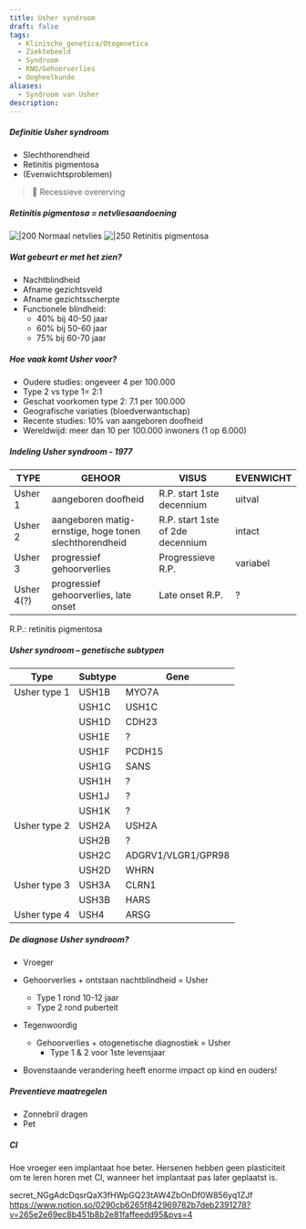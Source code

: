 ```yaml
---
title: Usher syndroom
draft: false
tags:
  - Klinische_genetica/Otogenetica
  - Ziektebeeld
  - Syndroom
  - KNO/Gehoorverlies
  - Oogheelkunde
aliases:
  - Syndroom van Usher
description:
---
```



##### Definitie Usher syndroom

- Slechthorendheid
- Retinitis pigmentosa
- (Evenwichtsproblemen)

> 🧬 Recessieve overerving


##### Retinitis pigmentosa = netvliesaandoening

![|200](https://i.imgur.com/0PsEqO8.png)
Normaal netvlies
![|250](https://i.imgur.com/MGsosJ6.png)
Retinitis pigmentosa


##### Wat gebeurt er met het zien?
- Nachtblindheid
- Afname gezichtsveld
- Afname gezichtsscherpte
- Functionele blindheid: 
	- 40% bij 40-50 jaar 
	- 60% bij 50-60 jaar 
	- 75% bij 60-70 jaar

##### Hoe vaak komt Usher voor?
- Oudere studies: ongeveer 4 per 100.000
- Type 2 vs type 1= 2:1
- Geschat voorkomen type 2: 7.1 per 100.000
- Geografische variaties (bloedverwantschap)
- Recente studies: 10% van aangeboren doofheid
- Wereldwijd: meer dan 10 per 100.000 inwoners (1 op 6.000)

##### Indeling Usher syndroom - 1977

| TYPE       | GEHOOR                                                 | VISUS                            | EVENWICHT |
| ---------- | ------------------------------------------------------ | -------------------------------- | --------- |
| Usher 1    | aangeboren doofheid                                    | R.P. start 1ste decennium        | uitval    |
| Usher 2    | aangeboren matig-ernstige, hoge tonen slechthorendheid | R.P. start 1ste of 2de decennium | intact    |
| Usher 3    | progressief gehoorverlies                              | Progressieve R.P.                | variabel  |
| Usher 4(?) | progressief gehoorverlies, late onset                  | Late onset R.P.                  | ?         |
R.P.: retinitis pigmentosa

##### Usher syndroom – genetische subtypen

| Type         | Subtype | Gene               |
| ------------ | ------- | ------------------ |
| Usher type 1 | USH1B   | MYO7A              |
|              | USH1C   | USH1C              |
|              | USH1D   | CDH23              |
|              | USH1E   | ?                  |
|              | USH1F   | PCDH15             |
|              | USH1G   | SANS               |
|              | USH1H   | ?                  |
|              | USH1J   | ?                  |
|              | USH1K   | ?                  |
| Usher type 2 | USH2A   | USH2A              |
|              | USH2B   | ?                  |
|              | USH2C   | ADGRV1/VLGR1/GPR98 |
|              | USH2D   | WHRN               |
| Usher type 3 | USH3A   | CLRN1              |
|              | USH3B   | HARS               |
| Usher type 4 | USH4    | ARSG               |

##### De diagnose Usher syndroom?
- Vroeger  
- Gehoorverlies + ontstaan nachtblindheid = Usher
	- Type 1 rond 10-12 jaar
	- Type 2 rond puberteit

- Tegenwoordig  
	- Gehoorverlies + otogenetische diagnostiek = Usher
		- Type 1 & 2 voor 1ste levensjaar  
- Bovenstaande verandering heeft enorme impact op kind en ouders!


##### Preventieve maatregelen
- Zonnebril dragen
- Pet

##### CI
Hoe vroeger een implantaat hoe beter. 
Hersenen hebben geen plasticiteit om te leren horen met CI, wanneer het implantaat pas later geplaatst is. 


secret_NGgAdcDqsrQaX3fHWpGQ23tAW4ZbOnDf0W856yq1ZJf
https://www.notion.so/0290cb6265f842969782b7deb2391278?v=265e2e69ec8b451b8b2e81faffeedd95&pvs=4